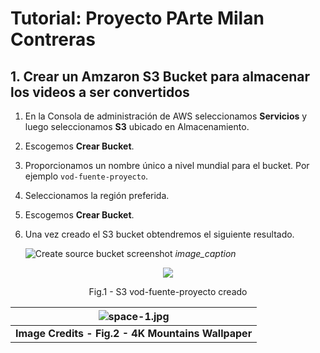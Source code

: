# Tutorial: Proyecto PArte Milan Contreras

## 1. Crear un Amzaron S3 Bucket para almacenar los videos a ser convertidos
1. En la Consola de administración de AWS seleccionamos **Servicios** y luego seleccionamos **S3** ubicado en Almacenamiento.
2. Escogemos **Crear Bucket**.
3. Proporcionamos un nombre único a nivel mundial para el bucket. Por ejemplo `vod-fuente-proyecto`.
4. Seleccionamos la región preferida.
5. Escogemos **Crear Bucket**.
6. Una vez creado el S3 bucket obtendremos el siguiente resultado.

    ![Create source bucket screenshot](../proyectos/imagenes/s3-crear-fuente.png)
    *image_caption*

<p align = "center">
<img src = "../imagenes/s3-crear-fuente.png">
</p>
<p align = "center">
Fig.1 - S3 vod-fuente-proyecto creado
</p>

| ![space-1.jpg](../imagenes/s3-crear-fuente.png) |
|:--:|
| <b>Image Credits - Fig.2 - 4K Mountains Wallpaper</b>|
